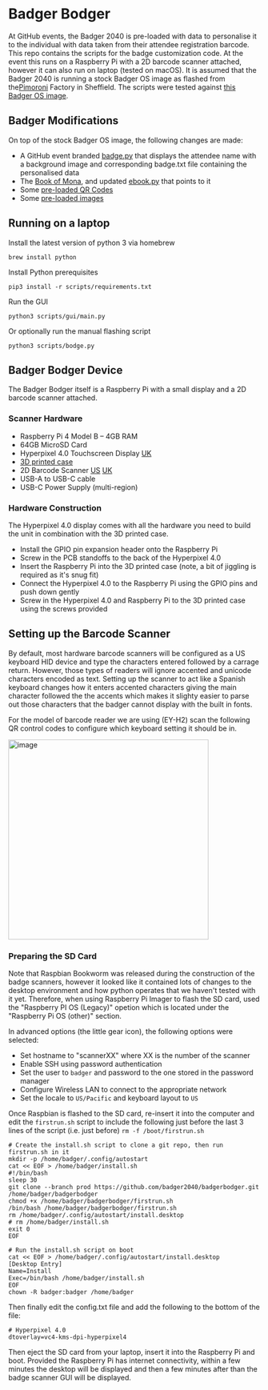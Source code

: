 # Badger Bodger
At GitHub events, the Badger 2040 is pre-loaded with data to personalise it to the individual with data taken from their attendee registration barcode. This repo contains the scripts for the badge customization code.  At the event this runs on a Raspberry Pi with a 2D barcode scanner attached, however it can also run on laptop (tested on macOS).  It is assumed that the Badger 2040 is running a stock Badger OS image as flashed from the[Pimoroni](https://pimoroni.com/) Factory in Sheffield. The scripts were tested against [this Badger OS image](https://github.com/pimoroni/badger2040/releases/tag/v0.0.4).

## Badger Modifications
On top of the stock Badger OS image, the following changes are made:
- A GitHub event branded [badge.py](preload/examples/badge.py) that displays the attendee name with a background image and corresponding badge.txt file containing the personalised data
- The [Book of Mona](preload/books/mona.txt), and updated [ebook.py](preload/examples/ebook.py) that points to it
- Some [pre-loaded QR Codes](preload/qrcodes/)
- Some [pre-loaded images](preload/images/)

## Running on a laptop
Install the latest version of python 3 via homebrew
```
brew install python
```
Install Python prerequisites
```
pip3 install -r scripts/requirements.txt
```
Run the GUI
```
python3 scripts/gui/main.py
```
Or optionally run the manual flashing script
```
python3 scripts/bodge.py
```

## Badger Bodger Device
The Badger Bodger itself is a Raspberry Pi with a small display and a 2D barcode scanner attached.

### Scanner Hardware
- Raspberry Pi 4 Model B – 4GB RAM
- 64GB MicroSD Card
- Hyperpixel 4.0 Touchscreen Display [UK](https://shop.pimoroni.com/products/hyperpixel-4?variant=12569485443155)
- [3D printed case](https://www.printables.com/model/121395-case-for-hyperpixel-40-with-raspberrypi-4)
- 2D Barcode Scanner [US](https://amzn.to/3ScbSAK) [UK](https://amzn.to/3Q9JGMd)
- USB-A to USB-C cable
- USB-C Power Supply (multi-region)

### Hardware Construction
The Hyperpixel 4.0 display comes with all the hardware you need to build the unit in combination with the 3D printed case. 

- Install the GPIO pin expansion header onto the Raspberry Pi
- Screw in the PCB standoffs to the back of the Hyperpixel 4.0
- Insert the Raspberry Pi into the 3D printed case (note, a bit of jiggling is required as it's snug fit)
- Connect the Hyperpixel 4.0 to the Raspberry Pi using the GPIO pins and push down gently
- Screw in the Hyperpixel 4.0 and Raspberry Pi to the 3D printed case using the screws provided

## Setting up the Barcode Scanner
By default, most hardware barcode scanners will be configured as a US keyboard HID device and type the characters entered followed by a carrage return.  However, those types of readers will ignore accented and unicode characters encoded as text.  Setting up the scanner to act like a Spanish keyboard changes how it enters accented characters giving the main character followed the the accents which makes it slighty easier to parse out those characters that the badger cannot display with the built in fonts.

For the model of barcode reader we are using (EY-H2) scan the following QR control codes to configure which keyboard setting it should be in.

<img width="400" alt="image" src="https://github.com/user-attachments/assets/4c384939-ca46-4353-b42b-e6cad6a9a875">


### Preparing the SD Card
Note that Raspbian Bookworm was released during the construction of the badge scanners, however it looked like it contained lots of changes to the desktop environment and how python operates that we haven't tested with it yet.  Therefore, when using Raspberry Pi Imager to flash the SD card, used the "Raspberry PI OS (Legacy)" opetion which is located under the "Raspberry Pi OS (other)" section.

In advanced options (the little gear icon), the following options were selected:
- Set hostname to "scannerXX" where XX is the number of the scanner
- Enable SSH using password authentication
- Set the user to `badger` and password to the one stored in the password manager
- Configure Wireless LAN to connect to the appropriate network
- Set the locale to `US/Pacific` and keyboard layout to `US`

Once Raspbian is flashed to the SD card, re-insert it into the computer and edit the `firstrun.sh` script to include the following
just before the last 3 lines of the script (i.e. just before) `rm -f /boot/firstrun.sh`

```
# Create the install.sh script to clone a git repo, then run firstrun.sh in it
mkdir -p /home/badger/.config/autostart
cat << EOF > /home/badger/install.sh
#!/bin/bash
sleep 30
git clone --branch prod https://github.com/badger2040/badgerbodger.git /home/badger/badgerbodger
chmod +x /home/badger/badgerbodger/firstrun.sh
/bin/bash /home/badger/badgerbodger/firstrun.sh
rm /home/badger/.config/autostart/install.desktop
# rm /home/badger/install.sh
exit 0
EOF

# Run the install.sh script on boot
cat << EOF > /home/badger/.config/autostart/install.desktop
[Desktop Entry]
Name=Install
Exec=/bin/bash /home/badger/install.sh
EOF
chown -R badger:badger /home/badger

```

Then finally edit the config.txt file and add the following to the bottom of the file:
```
# Hyperpixel 4.0
dtoverlay=vc4-kms-dpi-hyperpixel4
```

Then eject the SD card from your laptop, insert it into the Raspberry Pi and boot.  Provided the Raspberry Pi has internet connectivity, within a few minutes the desktop will be displayed and then a few minutes after than the badge scanner GUI will be displayed.
